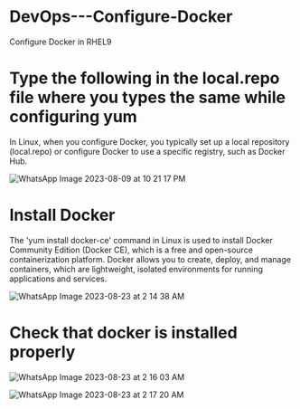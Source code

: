 # DevOps---Configure-Docker
Configure Docker in RHEL9

# Type the following in the local.repo file where you types the same while configuring yum
In Linux, when you configure Docker, you typically set up a local repository (local.repo) or configure Docker to use a specific registry, such as Docker Hub.

![WhatsApp Image 2023-08-09 at 10 21 17 PM](https://github.com/neelay-16/DevOps---Configure-Docker/assets/135517502/c4e56668-b62a-4308-b2e6-9ef6336cdfed)


# Install Docker
The 'yum install docker-ce' command in Linux is used to install Docker Community Edition (Docker CE), which is a free and open-source containerization platform. Docker allows you to create, deploy, and manage containers, which are lightweight, isolated environments for running applications and services. 

![WhatsApp Image 2023-08-23 at 2 14 38 AM](https://github.com/neelay-16/DevOps---Configure-Docker/assets/135517502/2279dd00-b021-4f96-bc2d-01b367ae5ad2)

# Check that docker is installed properly

![WhatsApp Image 2023-08-23 at 2 16 03 AM](https://github.com/neelay-16/DevOps---Configure-Docker/assets/135517502/59cd9335-f156-444e-a5cc-c26e1ca0c4fb)

![WhatsApp Image 2023-08-23 at 2 17 20 AM](https://github.com/neelay-16/DevOps---Configure-Docker/assets/135517502/e43f8c05-a378-427c-88fd-bf5594f21e6d)




